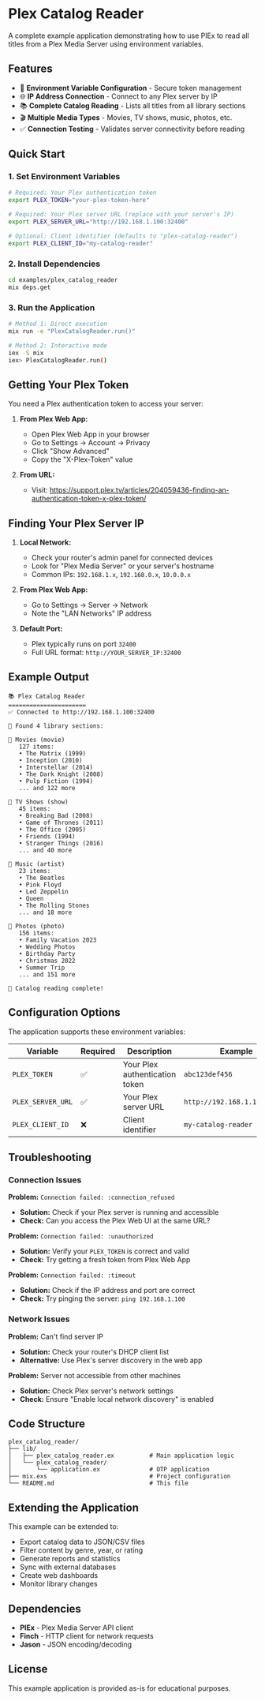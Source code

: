 # Plex Catalog Reader

A complete example application demonstrating how to use PlEx to read all titles from a Plex Media Server using environment variables.

## Features

- 🔐 **Environment Variable Configuration** - Secure token management
- 🌐 **IP Address Connection** - Connect to any Plex server by IP
- 📚 **Complete Catalog Reading** - Lists all titles from all library sections
- 🎬 **Multiple Media Types** - Movies, TV shows, music, photos, etc.
- ✅ **Connection Testing** - Validates server connectivity before reading

## Quick Start

### 1. Set Environment Variables

```bash
# Required: Your Plex authentication token
export PLEX_TOKEN="your-plex-token-here"

# Required: Your Plex server URL (replace with your server's IP)
export PLEX_SERVER_URL="http://192.168.1.100:32400"

# Optional: Client identifier (defaults to "plex-catalog-reader")
export PLEX_CLIENT_ID="my-catalog-reader"
```

### 2. Install Dependencies

```bash
cd examples/plex_catalog_reader
mix deps.get
```

### 3. Run the Application

```bash
# Method 1: Direct execution
mix run -e "PlexCatalogReader.run()"

# Method 2: Interactive mode
iex -S mix
iex> PlexCatalogReader.run()
```

## Getting Your Plex Token

You need a Plex authentication token to access your server:

1. **From Plex Web App:**
   - Open Plex Web App in your browser
   - Go to Settings → Account → Privacy
   - Click "Show Advanced"
   - Copy the "X-Plex-Token" value

2. **From URL:**
   - Visit: https://support.plex.tv/articles/204059436-finding-an-authentication-token-x-plex-token/

## Finding Your Plex Server IP

1. **Local Network:**
   - Check your router's admin panel for connected devices
   - Look for "Plex Media Server" or your server's hostname
   - Common IPs: `192.168.1.x`, `192.168.0.x`, `10.0.0.x`

2. **From Plex Web App:**
   - Go to Settings → Server → Network
   - Note the "LAN Networks" IP address

3. **Default Port:**
   - Plex typically runs on port `32400`
   - Full URL format: `http://YOUR_SERVER_IP:32400`

## Example Output

```
📚 Plex Catalog Reader
======================
✅ Connected to http://192.168.1.100:32400

📁 Found 4 library sections:

📂 Movies (movie)
   127 items:
   • The Matrix (1999)
   • Inception (2010)
   • Interstellar (2014)
   • The Dark Knight (2008)
   • Pulp Fiction (1994)
   ... and 122 more

📂 TV Shows (show)
   45 items:
   • Breaking Bad (2008)
   • Game of Thrones (2011)
   • The Office (2005)
   • Friends (1994)
   • Stranger Things (2016)
   ... and 40 more

📂 Music (artist)
   23 items:
   • The Beatles
   • Pink Floyd
   • Led Zeppelin
   • Queen
   • The Rolling Stones
   ... and 18 more

📂 Photos (photo)
   156 items:
   • Family Vacation 2023
   • Wedding Photos
   • Birthday Party
   • Christmas 2022
   • Summer Trip
   ... and 151 more

🎉 Catalog reading complete!
```

## Configuration Options

The application supports these environment variables:

| Variable | Required | Description | Example |
|----------|----------|-------------|---------|
| `PLEX_TOKEN` | ✅ | Your Plex authentication token | `abc123def456` |
| `PLEX_SERVER_URL` | ✅ | Your Plex server URL | `http://192.168.1.100:32400` |
| `PLEX_CLIENT_ID` | ❌ | Client identifier | `my-catalog-reader` |

## Troubleshooting

### Connection Issues

**Problem:** `Connection failed: :connection_refused`
- **Solution:** Check if your Plex server is running and accessible
- **Check:** Can you access the Plex Web UI at the same URL?

**Problem:** `Connection failed: :unauthorized`
- **Solution:** Verify your `PLEX_TOKEN` is correct and valid
- **Check:** Try getting a fresh token from Plex Web App

**Problem:** `Connection failed: :timeout`
- **Solution:** Check if the IP address and port are correct
- **Check:** Try pinging the server: `ping 192.168.1.100`

### Network Issues

**Problem:** Can't find server IP
- **Solution:** Check your router's DHCP client list
- **Alternative:** Use Plex's server discovery in the web app

**Problem:** Server not accessible from other machines
- **Solution:** Check Plex server's network settings
- **Check:** Ensure "Enable local network discovery" is enabled

## Code Structure

```
plex_catalog_reader/
├── lib/
│   ├── plex_catalog_reader.ex          # Main application logic
│   └── plex_catalog_reader/
│       └── application.ex              # OTP application
├── mix.exs                             # Project configuration
└── README.md                           # This file
```

## Extending the Application

This example can be extended to:

- Export catalog data to JSON/CSV files
- Filter content by genre, year, or rating
- Generate reports and statistics
- Sync with external databases
- Create web dashboards
- Monitor library changes

## Dependencies

- **PlEx** - Plex Media Server API client
- **Finch** - HTTP client for network requests
- **Jason** - JSON encoding/decoding

## License

This example application is provided as-is for educational purposes.
